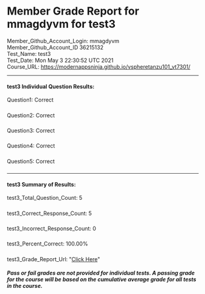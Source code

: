 # Member Grade Report for mmagdyvm for test3  
   
Member_Github_Account_Login: mmagdyvm  
Member_Github_Account_ID 36215132  
Test_Name: test3  
Test_Date: Mon May  3 22:30:52 UTC 2021  
Course_URL: https://modernappsninja.github.io/vspheretanzu101_vt7301/  
   
---  
#### test3 Individual Question Results:  
Question1: Correct  
#####  
Question2: Correct  
#####  
Question3: Correct  
#####  
Question4: Correct  
#####  
Question5: Correct  
#####  
---  
#### test3 Summary of Results:  
test3_Total_Question_Count: 5  
#####  
test3_Correct_Response_Count: 5  
#####  
test3_Incorrect_Response_Count: 0  
#####  
test3_Percent_Correct: 100.00%  
#####  
test3_Grade_Report_Url: "[Click Here](https://github.com/modernappsninjas/mmagdyvm/blob/main/static/userdata/courses/vspheretanzu101_vt7301/grade_report.pr217.test3.md)"
##### Pass or fail grades are not provided for individual tests. A passing grade for the course will be based on the cumulative average grade for all tests in the course.  
